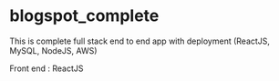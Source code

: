 # blogspot_complete
This is complete full stack end to end app with deployment (ReactJS, MySQL, NodeJS, AWS)

Front end : ReactJS